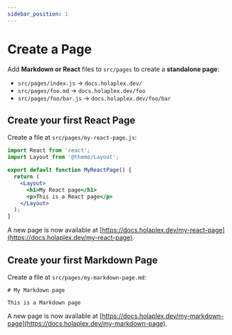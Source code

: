 ```yaml
---
sidebar_position: 1
---
```


# Create a Page

Add **Markdown or React** files to `src/pages` to create a **standalone page**:

- `src/pages/index.js` → `docs.holaplex.dev/`
- `src/pages/foo.md` → `docs.holaplex.dev/foo`
- `src/pages/foo/bar.js` → `docs.holaplex.dev/foo/bar`

## Create your first React Page

Create a file at `src/pages/my-react-page.js`:

```jsx title="src/pages/my-react-page.js"
import React from 'react';
import Layout from '@theme/Layout';

export default function MyReactPage() {
  return (
    <Layout>
      <h1>My React page</h1>
      <p>This is a React page</p>
    </Layout>
  );
}
```

A new page is now available at [https://docs.holaplex.dev/my-react-page](https://docs.holaplex.dev/my-react-page).

## Create your first Markdown Page

Create a file at `src/pages/my-markdown-page.md`:

```mdx title="src/pages/my-markdown-page.md"
# My Markdown page

This is a Markdown page
```

A new page is now available at [https://docs.holaplex.dev/my-markdown-page](https://docs.holaplex.dev/my-markdown-page).
